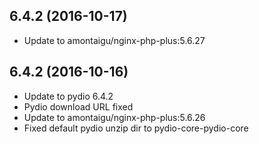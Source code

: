 
## 6.4.2 (2016-10-17)
- Update to amontaigu/nginx-php-plus:5.6.27

## 6.4.2 (2016-10-16)
- Update to pydio 6.4.2
- Pydio download URL fixed
- Update to amontaigu/nginx-php-plus:5.6.26
- Fixed default pydio unzip dir to pydio-core-pydio-core
